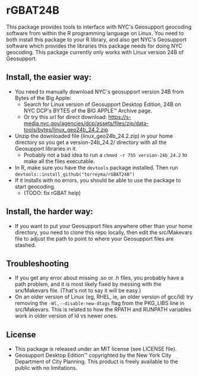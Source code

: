 # rGBAT24B
This package provides tools to interface with NYC's Geosupport geocoding software from within the R programming language on Linux. You need to both install this package to your R library, and also get NYC's Geosupport software which provides the libraries this package needs for doing NYC geocoding. This package currently only works with Linux version 24B of Geosupport.


## Install, the easier way:
* You need to manually download NYC's geosupport version 24B from Bytes of the Big Apple:
    * Search for Linux version of Geosupport Desktop Edition, 24B on NYC DCP's BYTES of the BIG APPLE™ Archive page.
    * Or try this url for direct download: https://s-media.nyc.gov/agencies/dcp/assets/files/zip/data-tools/bytes/linux_geo24b_24.2.zip
* Unzip the downloaded file (linux_geo24b_24.2.zip) in your home directory so you get a version-24b_24.2/ directory with all the Geosupport libraries in it. 
    * Probably not a bad idea to run a ```chmod -r 755 version-24b_24.2``` to make all the files executable.
* In R, make sure you have the ```devtools``` package installed. Then run ```devtools::install_github("torreyma/rGBAT24B")```
* If it installs with no errors, you should be able to use the package to start geocoding.
    * (TODO: fix rGBAT help)

## Install, the harder way:
* If you want to put your Geosupport files anywhere other than your home directory, you need to clone this repo locally, then edit the src/Makevars file to adjust the path to point to where your Geosupport files are stashed.

## Troubleshooting
* If you get any error about missing .so or .h files, you probably have a path problem, and it is most likely fixed by messing with the srx/Makevars file. (That's not to say it will be easy.)
* On an older version of Linux (eg, RHEL, ie, an older version of gcc/ld) try removing the ```-Wl,--disable-new-dtags``` flag from the PKG_LIBS line in src/Makevars. This is related to how the RPATH and RUNPATH variables work in older version of ld vs newer ones.

## License
* This package is released under an MIT license (see LICENSE file).
* Geosupport Desktop Edition™ copyrighted by the New York City Department of City Planning. This product is freely available to the public with no limitations. 




